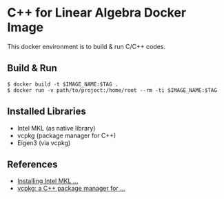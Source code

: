 # C++ for Linear Algebra Docker Image

This docker environment is to build & run C/C++ codes.

## Build & Run 

```
$ docker build -t $IMAGE_NAME:$TAG .
$ docker run -v path/to/project:/home/root --rm -ti $IMAGE_NAME:$TAG
```

## Installed Libraries

- Intel MKL (as native library)
- vcpkg (package manager for C++)
- Eigen3 (via vcpkg)

## References

- [Installing Intel MKL ...](https://software.intel.com/content/www/us/en/develop/articles/installing-intel-free-libs-and-python-apt-repo.html)
- [vcpkg: a C++ package manager for ...](https://docs.microsoft.com/en-us/cpp/build/vcpkg)

